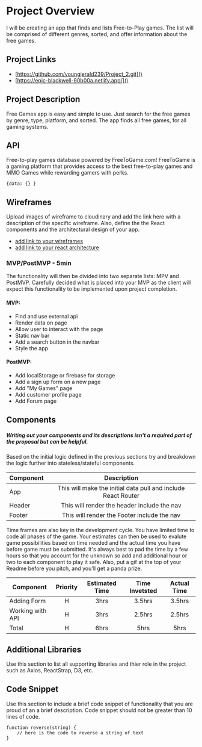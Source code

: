 # Project Overview

I will be creating an app that finds and lists Free-to-Play games. The list will be comprised of different genres, sorted, and offer information about the free games.

## Project Links

- [https://github.com/youngjerald239/Project_2.git]()
- [https://epic-blackwell-90b00a.netlify.app/]()

## Project Description

Free Games app is easy and simple to use. Just search for the free games by genre, type, platform, and sorted. The app finds all free games, for all gaming systems.

## API

Free-to-play games database powered by FreeToGame.com! FreeToGame is a gaming platform that provides access to the best free-to-play games and MMO Games while rewarding gamers with perks.


```
{data: {} }
```


## Wireframes

Upload images of wireframe to cloudinary and add the link here with a description of the specific wireframe. Also, define the the React components and the architectural design of your app.

- [add link to your wireframes]()
- [add link to your react architecture]()


### MVP/PostMVP - 5min

The functionality will then be divided into two separate lists: MPV and PostMVP.  Carefully decided what is placed into your MVP as the client will expect this functionality to be implemented upon project completion.  

#### MVP:
- Find and use external api 
- Render data on page 
- Allow user to interact with the page
- Static nav bar
- Add a search button in the navbar
- Style the app

#### PostMVP:

- Add localStorage or firebase for storage
- Add a sign up form on a new page
- Add "My Games" page
- Add customer profile page
- Add Forum page

## Components
##### Writing out your components and its descriptions isn't a required part of the proposal but can be helpful.

Based on the initial logic defined in the previous sections try and breakdown the logic further into stateless/stateful components. 

| Component | Description | 
| --- | :---: |  
| App | This will make the initial data pull and include React Router| 
| Header | This will render the header include the nav | 
| Footer | This will render the Footer include the nav | 


Time frames are also key in the development cycle.  You have limited time to code all phases of the game.  Your estimates can then be used to evalute game possibilities based on time needed and the actual time you have before game must be submitted. It's always best to pad the time by a few hours so that you account for the unknown so add and additional hour or two to each component to play it safe. Also, put a gif at the top of your Readme before you pitch, and you'll get a panda prize.

| Component | Priority | Estimated Time | Time Invetsted | Actual Time |
| --- | :---: |  :---: | :---: | :---: |
| Adding Form | H | 3hrs| 3.5hrs | 3.5hrs |
| Working with API | H | 3hrs| 2.5hrs | 2.5hrs |
| Total | H | 6hrs| 5hrs | 5hrs |

## Additional Libraries
 Use this section to list all supporting libraries and thier role in the project such as Axios, ReactStrap, D3, etc. 

## Code Snippet

Use this section to include a brief code snippet of functionality that you are proud of an a brief description.  Code snippet should not be greater than 10 lines of code. 

```
function reverse(string) {
	// here is the code to reverse a string of text
}
```